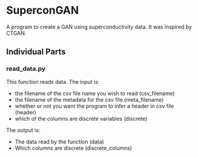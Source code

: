 # SuperconGAN

A program to create a GAN using superconductivity data.
It was inspired by CTGAN.

## Individual Parts

### read_data.py
This function reads data.
The input is:
- the filename of the csv file name you wish to read (csv_filename)
- the filename of the metadata for the csv file (meta_filename)
- whether or not you want the program to infer a header in csv file (header)
- which of the columns are discrete variables (discrete)

The output is:
- The data read by the function (data)
- Which columns are discrete (discrete_columns)